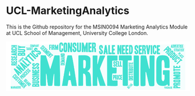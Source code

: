 # UCL-MarketingAnalytics

This is the Github repository for the MSIN0094 Marketing Analytics Module at UCL School of Management, University College London.

![](images/MarketingAnalyticsWordCloud.png)
